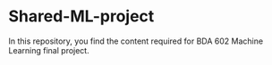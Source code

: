 # Shared-ML-project
In this repository, you find the content required for BDA 602 Machine Learning final project.
